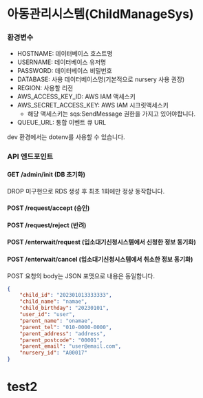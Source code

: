 # 아동관리시스템(ChildManageSys)
### 환경변수
- HOSTNAME: 데이터베이스 호스트명
- USERNAME: 데이터베이스 유저명
- PASSWORD: 데이터베이스 비밀번호
- DATABASE: 사용 데이터베이스명(기본적으로 nursery 사용 권장)
- REGION: 사용할 리전
- AWS_ACCESS_KEY_ID: AWS IAM 액세스키
- AWS_SECRET_ACCESS_KEY: AWS IAM 시크릿액세스키
  - 해당 액세스키는 sqs:SendMessage 권한을 가지고 있어야합니다.
- QUEUE_URL: 통합 이벤트 큐 URL

dev 환경에서는 dotenv를 사용할 수 있습니다.

### API 엔드포인트
#### GET /admin/init (DB 초기화)
DROP 미구현으로 RDS 생성 후 최초 1회에만 정상 동작합니다.
#### POST /request/accept (승인)
#### POST /request/reject (반려)
#### POST /enterwait/request (입소대기신청시스템에서 신청한 정보 동기화)
#### POST /enterwait/cancel (입소대기신청시스템에서 취소한 정보 동기화)
POST 요청의 body는 JSON 포맷으로 내용은 동일합니다.
```JSON
{
    "child_id": "202301013333333",
    "child_name": "namae",
    "child_birthday": "20230101",
    "user_id": "user",
    "parent_name": "onamae",
    "parent_tel": "010-0000-0000",
    "parent_address": "address",
    "parent_postcode": "00001",
    "parent_email": "user@email.com",
    "nursery_id": "A00017"
}
```
# test2
